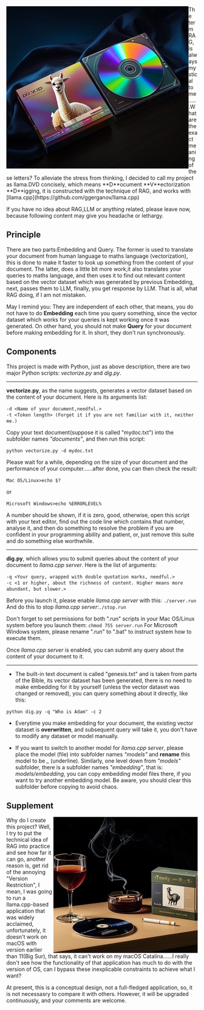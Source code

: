 <img align="left" src="./github/images/llama.dvd.cover.png">
The term RAG, is always mystical to me......What are the exact meaning of these letters? To alleviate the stress from thinking, I decided to call my project as llama.DVD concisely, which means **D**ocument **V**ectorization **D**igging, it is constructed with the technique of RAG, and works with [llama.cpp](https://github.com/ggerganov/llama.cpp)

If you have no idea about RAG,LLM or anything related, please leave now, because following content may give you headache or lethargy.

## Principle
There are two parts:Embedding and Query. The former is used to translate your document from human language to maths language (vectorization), this is done to make it faster to look up something from the content of your document. The latter, does a little bit more work,it also translates your queries to maths language, and then uses it to find out relevant content based on the vector dataset which was generated by previous Embedding, next, passes them to LLM, finally, you get response by LLM. That is all, what RAG doing, if I am not mistaken.

May I remind you: They are independent of each other, that means, you do not have to do **Embedding** each time you query something, since the vector dataset which works for your queries is kept working once it was generated. On other hand, you should not make **Query** for your document before making embedding for it. In short, they don't run synchronously.

## Components
This project is made with Python, just as above description, there are two major Python scripts: *vectorize.py* and *dig.py*.

---

**vectorize.py**, as the name suggests, generates a vector dataset based on the content of your document. Here is its arguments list:
```
-d <Name of your document,needful.>
-t <Token length> (Forget it if you are not familiar with it, neither me.)
```
Copy your text document(suppose it is called "mydoc.txt") into the subfolder names *"documents"*, and then run this script:
```
python vectorize.py -d mydoc.txt
```
Please wait for a while, depending on the size of your document and the performance of your computer......after done, you can then check the result:
```
Mac OS/Linux>echo $?
```
or
```
Microsoft Windows>echo %ERRORLEVEL%
```
A number should be shown, if it is zero, good, otherwise, open this script with your text editor, find out the code line which contains that number, analyse it, and then do something to resolve the problem if you are confident in your programming ability and patient, or, just remove this suite and do something else worthwhile. 

---

**dig.py**, which allows you to submit queries about the content of your document to *llama.cpp server*. Here is the list of arguments:
```
-q <Your query, wrapped with double quotation marks, needful.>
-c <1 or higher, about the richness of content. Higher means more abundant, but slower.>
```
Before you launch it, please enable *llama.cpp server* with this: 
`./server.run` And do this to stop *llama.cpp server*:`./stop.run`

Don't forget to set permissions for both ".run" scripts in your Mac OS/Linux system before you launch them: `chmod 755 server.run`
For Microsoft Windows system, please rename ".run" to ".bat" to instruct system how to execute them.

Once *llama.cpp server* is enabled, you can submit any query about the content of your document to it.

---

- The built-in text document is called "genesis.txt" and is taken from parts of the Bible, its vector dataset has been generated, there is no need to make embedding for it by yourself (unless the vector dataset was changed or removed), you can query something about it directly, like this:
```
python dig.py -q "Who is Adam" -c 2
```

- Everytime you make embedding for your document, the existing vector dataset is **overwritten**, and subsequent query will take it, you don't have to modify any dataset or model manually.

- If you want to switch to another model for *llama.cpp server*, please place the model (file) into subfolder names *"models"* and **rename** this model to be *_* (underline). Similarly, one level down from *"models"* subfolder, there is a subfolder names *"embedding"*, that is: *models/embedding*, you can copy embedding model files there, if you want to try another embedding model. Be aware, you should clear this subfolder before copying to avoid chaos.

## Supplement
<img align="right" src="./github/images/llama.dvd.illustration-1.png">
Why do I create this project? Well, I try to put the technical idea of RAG into practice and see how far it can go, another reason is, get rid of the annoying "Version Restriction", I mean, I was going to run a llama.cpp-based application that was widely acclaimed, unfortunately, it doesn't work on macOS with version earlier than 11(Big Sur), that says, it can't work on my macOS Catalina......I really don't see how the functionality of that application has much to do with the version of OS, can I bypass these inexplicable constraints to achieve what I want?

At present, this is a conceptual design, not a full-fledged application, so, it is not necessasry to compare it with others. However, it will be upgraded continuously, and your comments are welcome.
